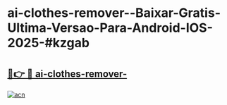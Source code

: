 # ai-clothes-remover--Baixar-Gratis-Ultima-Versao-Para-Android-IOS-2025-#kzgab

# <h2><a href="https://ainizakaria.my?title=ai-clothes-remover-&ref=25M">🔗👉 🔴 ai-clothes-remover-</a></h2>

[![acn](https://github.com/user-attachments/assets/0f9c940e-d8b0-45ae-aac7-cd30a18b3e1c)](https://ainizakaria.my?title=ai-clothes-remover-&ref=25M)

